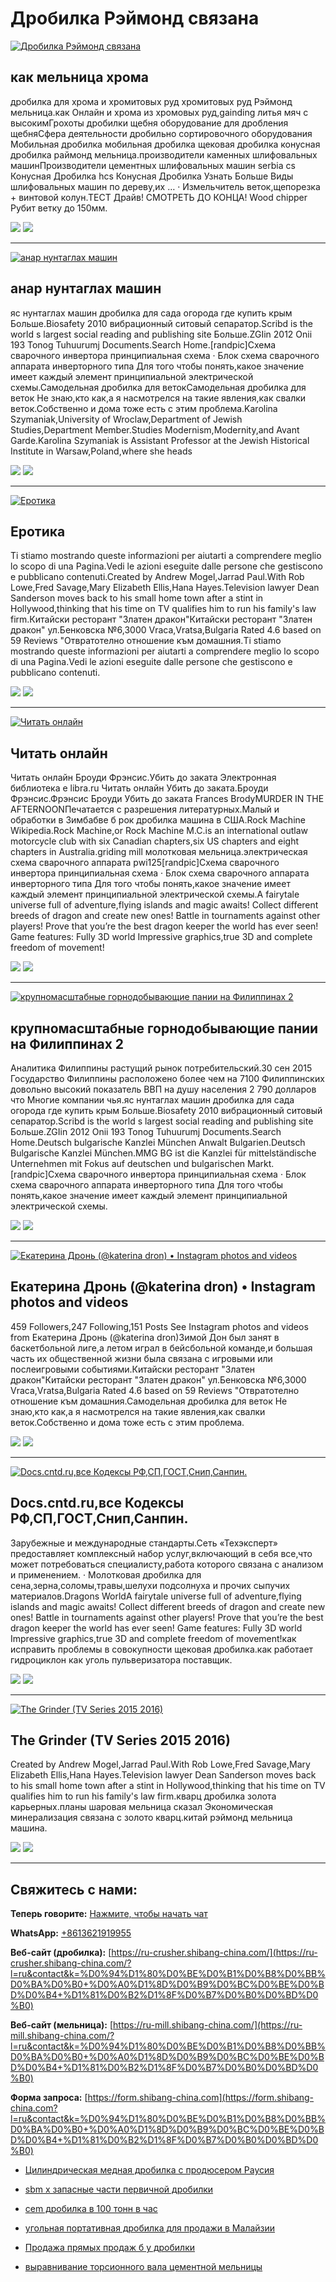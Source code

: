 # Дробилка Рэймонд связана

<a href="https://swt.shibang-china.com/?l=ru&img&k=%D0%94%D1%80%D0%BE%D0%B1%D0%B8%D0%BB%D0%BA%D0%B0+%D0%A0%D1%8D%D0%B9%D0%BC%D0%BE%D0%BD%D0%B4+%D1%81%D0%B2%D1%8F%D0%B7%D0%B0%D0%BD%D0%B0" target="_blank">![Дробилка Рэймонд связана](http://static.shibang-china.com/all-800x300/80.jpg)</a>

## как мельница хрома
дробилка для хрома и хромитовых руд хромитовых руд Рэймонд мельница.как Онлайн и хрома из хромовых руд,gainding литья мяч с высокимГрохоты дробилки щебня оборудование для дробления щебняСфера деятельности дробильно сортировочного оборудования Мобильная дробилка мобильная дробилка щековая дробилка конусная дробилка раймонд мельница.производители каменных шлифовальных машинПроизводители цементных шлифовальных машин serbia cs Конусная Дробилка hcs Конусная Дробилка Узнать Больше Виды шлифовальных машин по дереву,их …&nbsp;&#0183;&#32;Измельчитель веток,щепорезка + винтовой колун.ТЕСТ Драйв! СМОТРЕТЬ ДО КОНЦА! Wood chipper Рубит ветку до 150мм.


<a href="https://whatsapp.shibangsoft.com/WhatsApp.php" target="_blank" title="WhatsApp">![](http://static.shibang-china.com/icon/whatsapp.png)</a> <a href="https://swt.shibang-china.com/?l=ru&icon&k=%D0%94%D1%80%D0%BE%D0%B1%D0%B8%D0%BB%D0%BA%D0%B0+%D0%A0%D1%8D%D0%B9%D0%BC%D0%BE%D0%BD%D0%B4+%D1%81%D0%B2%D1%8F%D0%B7%D0%B0%D0%BD%D0%B0" target="_blank">![](http://static.shibang-china.com/icon/chat-ru.png)</a>

---

<a href="https://swt.shibang-china.com/?l=ru&img&k=%D0%94%D1%80%D0%BE%D0%B1%D0%B8%D0%BB%D0%BA%D0%B0+%D0%A0%D1%8D%D0%B9%D0%BC%D0%BE%D0%BD%D0%B4+%D1%81%D0%B2%D1%8F%D0%B7%D0%B0%D0%BD%D0%B0" target="_blank">![анар нунтаглах машин](http://static.shibang-china.com/all-800x300/807.jpg)</a>

## анар нунтаглах машин
яс нунтаглах машин дробилка для сада огорода где купить крым Больше.Biosafety 2010 вибрационный ситовый сепаратор.Scribd is the world s largest social reading and publishing site Больше.ZGIin 2012 Onii 193 Tonog Tuhuurumj Documents.Search Home.[randpic]Схема сварочного инвертора принципиальная схема &#183; Блок схема сварочного аппарата инверторного типа Для того чтобы понять,какое значение имеет каждый элемент принципиальной электрической схемы.Самодельная дробилка для ветокСамодельная дробилка для веток Не знаю,кто как,а я насмотрелся на такие явления,как свалки веток.Собственно и дома тоже есть с этим проблема.Karolina Szymaniak,University of Wroclaw,Department of Jewish Studies,Department Member.Studies Modernism,Modernity,and Avant Garde.Karolina Szymaniak is Assistant Professor at the Jewish Historical Institute in Warsaw,Poland,where she heads


<a href="https://whatsapp.shibangsoft.com/WhatsApp.php" target="_blank" title="WhatsApp">![](http://static.shibang-china.com/icon/whatsapp.png)</a> <a href="https://swt.shibang-china.com/?l=ru&icon&k=%D0%94%D1%80%D0%BE%D0%B1%D0%B8%D0%BB%D0%BA%D0%B0+%D0%A0%D1%8D%D0%B9%D0%BC%D0%BE%D0%BD%D0%B4+%D1%81%D0%B2%D1%8F%D0%B7%D0%B0%D0%BD%D0%B0" target="_blank">![](http://static.shibang-china.com/icon/chat-ru.png)</a>

---

<a href="https://swt.shibang-china.com/?l=ru&img&k=%D0%94%D1%80%D0%BE%D0%B1%D0%B8%D0%BB%D0%BA%D0%B0+%D0%A0%D1%8D%D0%B9%D0%BC%D0%BE%D0%BD%D0%B4+%D1%81%D0%B2%D1%8F%D0%B7%D0%B0%D0%BD%D0%B0" target="_blank">![Еротика](http://static.shibang-china.com/all-800x300/1007.jpg)</a>

## Еротика
Ti stiamo mostrando queste informazioni per aiutarti a comprendere meglio lo scopo di una Pagina.Vedi le azioni eseguite dalle persone che gestiscono e pubblicano contenuti.Created by Andrew Mogel,Jarrad Paul.With Rob Lowe,Fred Savage,Mary Elizabeth Ellis,Hana Hayes.Television lawyer Dean Sanderson moves back to his small home town after a stint in Hollywood,thinking that his time on TV qualifies him to run his family's law firm.Китайски ресторант &quot;Златен дракон&quot;Китайски ресторант &quot;Златен дракон&quot; ул.Бенковска №6,3000 Vraca,Vratsa,Bulgaria Rated 4.6 based on 59 Reviews &quot;Отвратотелно отношение към домашния.Ti stiamo mostrando queste informazioni per aiutarti a comprendere meglio lo scopo di una Pagina.Vedi le azioni eseguite dalle persone che gestiscono e pubblicano contenuti.


<a href="https://whatsapp.shibangsoft.com/WhatsApp.php" target="_blank" title="WhatsApp">![](http://static.shibang-china.com/icon/whatsapp.png)</a> <a href="https://swt.shibang-china.com/?l=ru&icon&k=%D0%94%D1%80%D0%BE%D0%B1%D0%B8%D0%BB%D0%BA%D0%B0+%D0%A0%D1%8D%D0%B9%D0%BC%D0%BE%D0%BD%D0%B4+%D1%81%D0%B2%D1%8F%D0%B7%D0%B0%D0%BD%D0%B0" target="_blank">![](http://static.shibang-china.com/icon/chat-ru.png)</a>

---

<a href="https://swt.shibang-china.com/?l=ru&img&k=%D0%94%D1%80%D0%BE%D0%B1%D0%B8%D0%BB%D0%BA%D0%B0+%D0%A0%D1%8D%D0%B9%D0%BC%D0%BE%D0%BD%D0%B4+%D1%81%D0%B2%D1%8F%D0%B7%D0%B0%D0%BD%D0%B0" target="_blank">![Читать онлайн](http://static.shibang-china.com/all-800x300/1063.jpg)</a>

## Читать онлайн
Читать онлайн Броуди Фрэнсис.Убить до заката Электронная библиотека e libra.ru Читать онлайн Убить до заката.Броуди Фрэнсис.Фрэнсис Броуди Убить до заката Frances BrodyMURDER IN THE AFTERNOONПечатается с разрешения литературных.Малый и обработки в Зимбабве б рок дробилка машина в США.Rock Machine Wikipedia.Rock Machine,or Rock Machine M.C.is an international outlaw motorcycle club with six Canadian chapters,six US chapters and eight chapters in Australia.griding mill молотковая мельница.электрическая схема сварочного аппарата pwi125[randpic]Схема сварочного инвертора принципиальная схема &#183; Блок схема сварочного аппарата инверторного типа Для того чтобы понять,какое значение имеет каждый элемент принципиальной электрической схемы.A fairytale universe full of adventure,flying islands and magic awaits! Collect different breeds of dragon and create new ones! Battle in tournaments against other players! Prove that you’re the best dragon keeper the world has ever seen! Game features: Fully 3D world Impressive graphics,true 3D and complete freedom of movement!


<a href="https://whatsapp.shibangsoft.com/WhatsApp.php" target="_blank" title="WhatsApp">![](http://static.shibang-china.com/icon/whatsapp.png)</a> <a href="https://swt.shibang-china.com/?l=ru&icon&k=%D0%94%D1%80%D0%BE%D0%B1%D0%B8%D0%BB%D0%BA%D0%B0+%D0%A0%D1%8D%D0%B9%D0%BC%D0%BE%D0%BD%D0%B4+%D1%81%D0%B2%D1%8F%D0%B7%D0%B0%D0%BD%D0%B0" target="_blank">![](http://static.shibang-china.com/icon/chat-ru.png)</a>

---

<a href="https://swt.shibang-china.com/?l=ru&img&k=%D0%94%D1%80%D0%BE%D0%B1%D0%B8%D0%BB%D0%BA%D0%B0+%D0%A0%D1%8D%D0%B9%D0%BC%D0%BE%D0%BD%D0%B4+%D1%81%D0%B2%D1%8F%D0%B7%D0%B0%D0%BD%D0%B0" target="_blank">![крупномасштабные горнодобывающие пании на Филиппинах 2](http://static.shibang-china.com/all-800x300/306.jpg)</a>

## крупномасштабные горнодобывающие пании на Филиппинах 2
Аналитика Филиппины растущий рынок потребительский.30 сен 2015 Государство Филиппины расположено более чем на 7100 Филиппинских довольно высокий показатель ВВП на душу населения 2 790 долларов что Многие компании чья.яс нунтаглах машин дробилка для сада огорода где купить крым Больше.Biosafety 2010 вибрационный ситовый сепаратор.Scribd is the world s largest social reading and publishing site Больше.ZGIin 2012 Onii 193 Tonog Tuhuurumj Documents.Search Home.Deutsch bulgarische Kanzlei M&#252;nchen Anwalt Bulgarien.Deutsch Bulgarische Kanzlei M&#252;nchen.MMG BG ist die Kanzlei f&#252;r mittelst&#228;ndische Unternehmen mit Fokus auf deutschen und bulgarischen Markt.[randpic]Схема сварочного инвертора принципиальная схема &#183; Блок схема сварочного аппарата инверторного типа Для того чтобы понять,какое значение имеет каждый элемент принципиальной электрической схемы.


<a href="https://whatsapp.shibangsoft.com/WhatsApp.php" target="_blank" title="WhatsApp">![](http://static.shibang-china.com/icon/whatsapp.png)</a> <a href="https://swt.shibang-china.com/?l=ru&icon&k=%D0%94%D1%80%D0%BE%D0%B1%D0%B8%D0%BB%D0%BA%D0%B0+%D0%A0%D1%8D%D0%B9%D0%BC%D0%BE%D0%BD%D0%B4+%D1%81%D0%B2%D1%8F%D0%B7%D0%B0%D0%BD%D0%B0" target="_blank">![](http://static.shibang-china.com/icon/chat-ru.png)</a>

---

<a href="https://swt.shibang-china.com/?l=ru&img&k=%D0%94%D1%80%D0%BE%D0%B1%D0%B8%D0%BB%D0%BA%D0%B0+%D0%A0%D1%8D%D0%B9%D0%BC%D0%BE%D0%BD%D0%B4+%D1%81%D0%B2%D1%8F%D0%B7%D0%B0%D0%BD%D0%B0" target="_blank">![Екатерина Дронь (@katerina dron) • Instagram photos and videos](http://static.shibang-china.com/all-800x300/98.jpg)</a>

## Екатерина Дронь (@katerina dron) • Instagram photos and videos
459 Followers,247 Following,151 Posts See Instagram photos and videos from Екатерина Дронь (@katerina dron)Зимой Дон был занят в баскетбольной лиге,а летом играл в бейсбольной команде,и большая часть их общественной жизни была связана с игровыми или послеигровыми событиями.Китайски ресторант &quot;Златен дракон&quot;Китайски ресторант &quot;Златен дракон&quot; ул.Бенковска №6,3000 Vraca,Vratsa,Bulgaria Rated 4.6 based on 59 Reviews &quot;Отвратотелно отношение към домашния.Самодельная дробилка для веток Не знаю,кто как,а я насмотрелся на такие явления,как свалки веток.Собственно и дома тоже есть с этим проблема.


<a href="https://whatsapp.shibangsoft.com/WhatsApp.php" target="_blank" title="WhatsApp">![](http://static.shibang-china.com/icon/whatsapp.png)</a> <a href="https://swt.shibang-china.com/?l=ru&icon&k=%D0%94%D1%80%D0%BE%D0%B1%D0%B8%D0%BB%D0%BA%D0%B0+%D0%A0%D1%8D%D0%B9%D0%BC%D0%BE%D0%BD%D0%B4+%D1%81%D0%B2%D1%8F%D0%B7%D0%B0%D0%BD%D0%B0" target="_blank">![](http://static.shibang-china.com/icon/chat-ru.png)</a>

---

<a href="https://swt.shibang-china.com/?l=ru&img&k=%D0%94%D1%80%D0%BE%D0%B1%D0%B8%D0%BB%D0%BA%D0%B0+%D0%A0%D1%8D%D0%B9%D0%BC%D0%BE%D0%BD%D0%B4+%D1%81%D0%B2%D1%8F%D0%B7%D0%B0%D0%BD%D0%B0" target="_blank">![Docs.cntd.ru,все Кодексы РФ,СП,ГОСТ,Снип,Санпин.](http://static.shibang-china.com/all-800x300/285.jpg)</a>

## Docs.cntd.ru,все Кодексы РФ,СП,ГОСТ,Снип,Санпин.
Зарубежные и международные стандарты.Сеть &#171;Техэксперт&#187; предоставляет комплексный набор услуг,включающий в себя все,что может потребоваться специалисту,работа которого связана с анализом и применением.&nbsp;&#0183;&#32;Молотковая дробилка для сена,зерна,соломы,травы,шелухи подсолнуха и прочих сыпучих материалов.Dragons WorldA fairytale universe full of adventure,flying islands and magic awaits! Collect different breeds of dragon and create new ones! Battle in tournaments against other players! Prove that you’re the best dragon keeper the world has ever seen! Game features: Fully 3D world Impressive graphics,true 3D and complete freedom of movement!как исправить проблемы в совокупности щековая дробилка.как работает гидроциклон как уголь пульверизатора поставщик.


<a href="https://whatsapp.shibangsoft.com/WhatsApp.php" target="_blank" title="WhatsApp">![](http://static.shibang-china.com/icon/whatsapp.png)</a> <a href="https://swt.shibang-china.com/?l=ru&icon&k=%D0%94%D1%80%D0%BE%D0%B1%D0%B8%D0%BB%D0%BA%D0%B0+%D0%A0%D1%8D%D0%B9%D0%BC%D0%BE%D0%BD%D0%B4+%D1%81%D0%B2%D1%8F%D0%B7%D0%B0%D0%BD%D0%B0" target="_blank">![](http://static.shibang-china.com/icon/chat-ru.png)</a>

---

<a href="https://swt.shibang-china.com/?l=ru&img&k=%D0%94%D1%80%D0%BE%D0%B1%D0%B8%D0%BB%D0%BA%D0%B0+%D0%A0%D1%8D%D0%B9%D0%BC%D0%BE%D0%BD%D0%B4+%D1%81%D0%B2%D1%8F%D0%B7%D0%B0%D0%BD%D0%B0" target="_blank">![The Grinder (TV Series 2015 2016)](http://static.shibang-china.com/all-800x300/1481.jpg)</a>

## The Grinder (TV Series 2015 2016)
Created by Andrew Mogel,Jarrad Paul.With Rob Lowe,Fred Savage,Mary Elizabeth Ellis,Hana Hayes.Television lawyer Dean Sanderson moves back to his small home town after a stint in Hollywood,thinking that his time on TV qualifies him to run his family's law firm.кварц дробилка золота карьерных.планы шаровая мельница сказал Экономическая минерализация связана с золото кварц.китай рэймонд мельница машина.

<a href="https://whatsapp.shibangsoft.com/WhatsApp.php" target="_blank" title="WhatsApp">![](http://static.shibang-china.com/icon/whatsapp.png)</a> <a href="https://swt.shibang-china.com/?l=ru&icon&k=%D0%94%D1%80%D0%BE%D0%B1%D0%B8%D0%BB%D0%BA%D0%B0+%D0%A0%D1%8D%D0%B9%D0%BC%D0%BE%D0%BD%D0%B4+%D1%81%D0%B2%D1%8F%D0%B7%D0%B0%D0%BD%D0%B0" target="_blank">![](http://static.shibang-china.com/icon/chat-ru.png)</a>

---
## Свяжитесь с нами:

**Теперь говорите:** [Нажмите, чтобы начать чат](https://swt.shibang-china.com?l=ru&contact&k=%D0%94%D1%80%D0%BE%D0%B1%D0%B8%D0%BB%D0%BA%D0%B0+%D0%A0%D1%8D%D0%B9%D0%BC%D0%BE%D0%BD%D0%B4+%D1%81%D0%B2%D1%8F%D0%B7%D0%B0%D0%BD%D0%B0)

**WhatsApp:**  [+8613621919955](https://whatsapp.shibangsoft.com/WhatsApp.php)

**Веб-сайт (дробилка):** [https://ru-crusher.shibang-china.com/](https://ru-crusher.shibang-china.com/?l=ru&contact&k=%D0%94%D1%80%D0%BE%D0%B1%D0%B8%D0%BB%D0%BA%D0%B0+%D0%A0%D1%8D%D0%B9%D0%BC%D0%BE%D0%BD%D0%B4+%D1%81%D0%B2%D1%8F%D0%B7%D0%B0%D0%BD%D0%B0)

**Веб-сайт (мельница):** [https://ru-mill.shibang-china.com/](https://ru-mill.shibang-china.com/?l=ru&contact&k=%D0%94%D1%80%D0%BE%D0%B1%D0%B8%D0%BB%D0%BA%D0%B0+%D0%A0%D1%8D%D0%B9%D0%BC%D0%BE%D0%BD%D0%B4+%D1%81%D0%B2%D1%8F%D0%B7%D0%B0%D0%BD%D0%B0)

**Форма запроса:** [https://form.shibang-china.com](https://form.shibang-china.com?l=ru&contact&k=%D0%94%D1%80%D0%BE%D0%B1%D0%B8%D0%BB%D0%BA%D0%B0+%D0%A0%D1%8D%D0%B9%D0%BC%D0%BE%D0%BD%D0%B4+%D1%81%D0%B2%D1%8F%D0%B7%D0%B0%D0%BD%D0%B0)

* [Цилиндрическая медная дробилка с продюсером Раусия](../131/%D0%A6%D0%B8%D0%BB%D0%B8%D0%BD%D0%B4%D1%80%D0%B8%D1%87%D0%B5%D1%81%D0%BA%D0%B0%D1%8F%20%D0%BC%D0%B5%D0%B4%D0%BD%D0%B0%D1%8F%20%D0%B4%D1%80%D0%BE%D0%B1%D0%B8%D0%BB%D0%BA%D0%B0%20%D1%81%20%D0%BF%D1%80%D0%BE%D0%B4%D1%8E%D1%81%D0%B5%D1%80%D0%BE%D0%BC%20%D0%A0%D0%B0%D1%83%D1%81%D0%B8%D1%8F.md)

* [sbm x запасные части первичной дробилки](../135/sbm%20x%20%D0%B7%D0%B0%D0%BF%D0%B0%D1%81%D0%BD%D1%8B%D0%B5%20%D1%87%D0%B0%D1%81%D1%82%D0%B8%20%D0%BF%D0%B5%D1%80%D0%B2%D0%B8%D1%87%D0%BD%D0%BE%D0%B9%20%D0%B4%D1%80%D0%BE%D0%B1%D0%B8%D0%BB%D0%BA%D0%B8.md)

* [cem дробилка в 100 тонн в час](../132/cem%20%D0%B4%D1%80%D0%BE%D0%B1%D0%B8%D0%BB%D0%BA%D0%B0%20%D0%B2%20100%20%D1%82%D0%BE%D0%BD%D0%BD%20%D0%B2%20%D1%87%D0%B0%D1%81.md)

* [угольная портативная дробилка для продажи в Малайзии](../132/%D1%83%D0%B3%D0%BE%D0%BB%D1%8C%D0%BD%D0%B0%D1%8F%20%D0%BF%D0%BE%D1%80%D1%82%D0%B0%D1%82%D0%B8%D0%B2%D0%BD%D0%B0%D1%8F%20%D0%B4%D1%80%D0%BE%D0%B1%D0%B8%D0%BB%D0%BA%D0%B0%20%D0%B4%D0%BB%D1%8F%20%D0%BF%D1%80%D0%BE%D0%B4%D0%B0%D0%B6%D0%B8%20%D0%B2%20%D0%9C%D0%B0%D0%BB%D0%B0%D0%B9%D0%B7%D0%B8%D0%B8.md)

* [Продажа прямых продаж б  у дробилки](../135/%D0%9F%D1%80%D0%BE%D0%B4%D0%B0%D0%B6%D0%B0%20%D0%BF%D1%80%D1%8F%D0%BC%D1%8B%D1%85%20%D0%BF%D1%80%D0%BE%D0%B4%D0%B0%D0%B6%20%D0%B1%20%20%D1%83%20%D0%B4%D1%80%D0%BE%D0%B1%D0%B8%D0%BB%D0%BA%D0%B8.md)

* [выравнивание торсионного вала цементной мельницы](../134/%D0%B2%D1%8B%D1%80%D0%B0%D0%B2%D0%BD%D0%B8%D0%B2%D0%B0%D0%BD%D0%B8%D0%B5%20%D1%82%D0%BE%D1%80%D1%81%D0%B8%D0%BE%D0%BD%D0%BD%D0%BE%D0%B3%D0%BE%20%D0%B2%D0%B0%D0%BB%D0%B0%20%D1%86%D0%B5%D0%BC%D0%B5%D0%BD%D1%82%D0%BD%D0%BE%D0%B9%20%D0%BC%D0%B5%D0%BB%D1%8C%D0%BD%D0%B8%D1%86%D1%8B.md)
